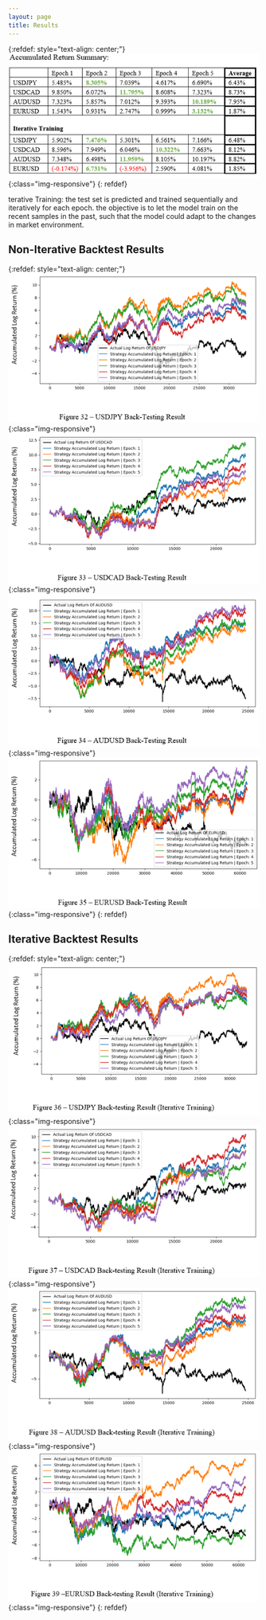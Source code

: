```yaml
---
layout: page
title: Results
---
```


{:refdef: style="text-align: center;"}
![image-title-here](/img/backtest_summary.png){:class="img-responsive"}
{: refdef}

terative Training: the test set is predicted and trained sequentially and 
iteratively for each epoch. the objective is to let the model train on the 
recent samples in the past, such that the model could adapt to the changes 
in market environment.

## Non-Iterative Backtest Results
{:refdef: style="text-align: center;"}
![image-title-here](/img/usdjpy.png){:class="img-responsive"}
![image-title-here](/img/usdcad.png){:class="img-responsive"}
![image-title-here](/img/audusd.png){:class="img-responsive"}
![image-title-here](/img/eurusd.png){:class="img-responsive"}
{: refdef}

## Iterative Backtest Results
{:refdef: style="text-align: center;"}
![image-title-here](/img/usdjpy_iterative.png){:class="img-responsive"}
![image-title-here](/img/usdcad_iterative.png){:class="img-responsive"}
![image-title-here](/img/audusd_iterative.png){:class="img-responsive"}
![image-title-here](/img/eurusd_iterative.png){:class="img-responsive"}
{: refdef}